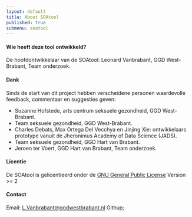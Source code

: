 ```yaml
---
layout: default
title: About SOAtool
published: true
submenu: soatool
---
```


#### Wie heeft deze tool ontwikkeld? ####
De hoofdontwikkelaar van de SOAtool: Leonard Vanbrabant, GGD West-Brabant, Team onderzoek.


#### Dank ####
Sinds de start van dit project hebben verscheidene personen waardevolle feedback, commentaar en suggesties geven:

- Suzanne Hofstede, arts centrum seksuele gezondheid, GGD West-Brabant.
- Team seksuele gezondheid, GGD West-Brabant.
- Charles Debats, Max Ortega Del Vecchya en Jinjing Xie: ontwikkelaars prototype vanuit de Jheronimus Academy of Data Science (JADS). 
- Team seksuele gezondheid, GGD Hart van Brabant.
- Jeroen ter Voert, GGD Hart van Brabant, Team onderzoek.
                    
#### Licentie ####
De SOAtool is gelicentieerd onder de [GNU General Public License](http://www.gnu.org/licenses/) Version >= 2


#### Contact ####
Email: <L.Vanbrabant@ggdwestbrabant.nl>
Githup; 